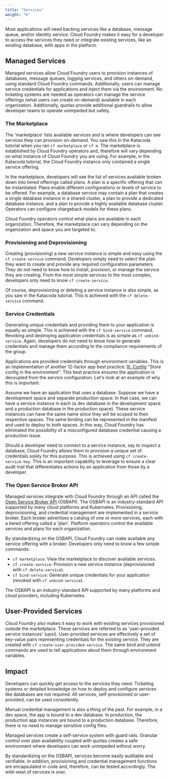 ```yaml
---
title: "Services"
weight: "6"
---
```


Most applications will need backing services like a database, message queue, and/or identity service. Cloud Foundry makes it easy for a developer to access the services they need or integrate existing services, like an existing database, with apps in the platform.

## Managed Services

Managed services allow Cloud Foundry users to provision instances of databases, message queues, logging services, and others on-demand, using standard Cloud Foundry commands. Additionally, users can manage service credentials for applications and inject them via the environment. No ticketing systems are needed as operators can manage the service offerings (what users can create on-demand) available in each organization. Additionally, quotas provide additional guardrails to allow developer teams to operate unimpeded but safely.

### The Marketplace

The 'marketplace' lists available services and is where developers can see services they can provision on-demand. You saw this in the Katacoda tutorial when you ran `cf marketplace` or `cf m`. The marketplace is established by Cloud Foundry operators and, therefore will vary depending on what instance of Cloud Foundry you are using. For example, in the Katacoda tutorial, the Cloud Foundry instance only contained a single service offering.

In the marketplace, developers will see the list of services available broken down into tiered offerings called plans. A plan is a specific offering that can be instantiated. Plans enable different configurations or levels of service to be offered. For example, a database service may contain a plan that creates a single database instance in a shared cluster, a plan to provide a dedicated database instance, and a plan to provide a highly available database cluster. Operators can configure chargeback models for these plans.

Cloud Foundry operators control what plans are available in each organization. Therefore, the marketplace can vary depending on the organization and space you are targeted to. 

### Provisioning and Deprovisioning

Creating (provisioning) a new service instance is simple and easy using the `cf create-service` command. Developers simply need to select the plan they want to create and provide any required configuration parameters. They do not need to know how to install, provision, or manage the service they are creating. From the most simple services to the most complex, developers only need to know `cf create-service`.

Of course, deprovisioning or deleting a service instance is also simple, as you saw in the Katacoda tutorial. This is achieved with the `cf delete-service` command.

### Service Credentials

Generating unique credentials and providing them to your application is equally as simple. This is achieved with the `cf bind-service` command. Revoking and destroying application credentials is as simple as `cf unbind-service`. Again, developers do not need to know how to generate credentials and manage them according to the compliance requirements of the group. 

Applications are provided credentials through environment variables. This is an implementation of another 12-factor app best practice: [III. Config](https://12factor.net/config) "Store config in the environment". This best practice ensures the application is decoupled from the service configuration. Let's look at an example of why this is important.

Assume we have an application that uses a database. Suppose we have a development space and separate production space. In that case, we can have a service instance in each (a dev database in the development space and a production database in the production space). These service instances can have the same name since they will be scoped to their respective spaces. The same binding can be represented in the manifest and used to deploy to both spaces. In this way, Cloud Foundry has eliminated the possibility of a misconfigured database credential causing a production issue.

Should a developer need to connect to a service instance, say to inspect a database, Cloud Foundry allows them to provision a unique set of credentials solely for this purpose. This is achieved using `cf create-service-key`. This is an important capability to leverage to ensure a clear audit trail that differentiates actions by an application from those by a developer.

### The Open Service Broker API

Managed services integrate with Cloud Foundry through an API called the [Open Service Broker API](https://www.openservicebrokerapi.org/) (OSBAPI). The OSBAPI is an industry-standard API supported by many cloud platforms and Kubernetes. Provisioning, deprovisioning, and credential management are implemented in a service broker. Each broker advertises a catalog of one or more services, each with a tiered offering called a 'plan'. Platform operators control the available services and plans for each organization.

By standardizing on the OSBAPI, Cloud Foundry can make available any service offering with a broker. Developers only need to know a few simple commands:

- `cf marketplace`: View the marketplace to discover available services.
- `cf create-service`: Provision a new service instance (deprovisioned with `cf delete-service`).
- `cf bind-service`: Generate unique credentials for your application (revoked with `cf unbind-service`).

The OSBAPI is an industry-standard API supported by many platforms and cloud providers, including Kubernetes.

## User-Provided Services

Cloud Foundry also makes it easy to work with existing services provisioned outside the marketplace. These services are referred to as 'user-provided service instances' (upsi). User-provided services are effectively a set of key-value pairs representing credentials for the existing service. They are created with `cf create-user-provided-service`. The same bind and unbind commands are used to tell applications about them through environment variables.

## Impact

Developers can quickly get access to the services they need. Ticketing systems or detailed knowledge on how to deploy and configure services like databases are not required. All services, self-provisioned or user-provided, can be used consistently.

Manual credential management is also a thing of the past. For example, in a dev space, the app is bound to a dev database. In production, the production app instances are bound to a production database. Therefore, there is no need to manage sensitive config files.

Managed services create a self-service system with guard rails. Granular control over plan availability coupled with quotas creates a safe environment where developers can work unimpeded without worry.

By standardizing on the OSBAPI, services become easily auditable and verifiable. In addition, provisioning and credential management functions are encapsulated in code and, therefore, can be tested accordingly. The wild-west of services is over.
